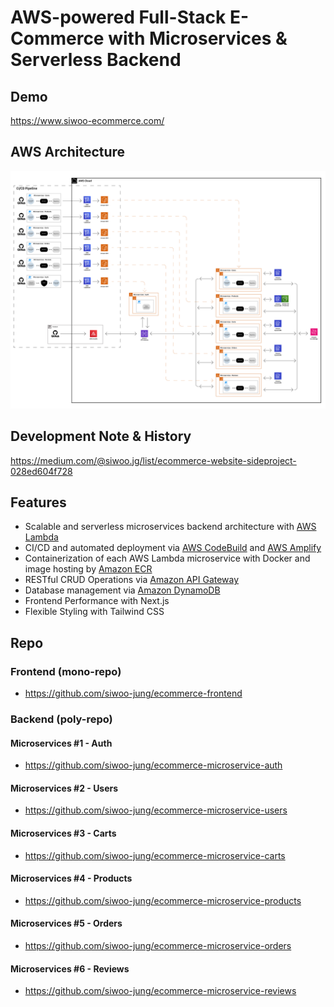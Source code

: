 # AWS-powered Full-Stack E-Commerce with Microservices & Serverless Backend

## Demo

https://www.siwoo-ecommerce.com/

## AWS Architecture

<img src="./misc/aws-architecture.png" width="1000">

## Development Note & History

https://medium.com/@siwoo.jg/list/ecommerce-website-sideproject-028ed604f728

## Features

- Scalable and serverless microservices backend architecture with [AWS Lambda](https://aws.amazon.com/lambda/)
- CI/CD and automated deployment via [AWS CodeBuild](https://aws.amazon.com/codebuild/) and [AWS Amplify](https://aws.amazon.com/amplify/)
- Containerization of each AWS Lambda microservice with Docker and image hosting by [Amazon ECR](https://aws.amazon.com/amplify/)
- RESTful CRUD Operations via [Amazon API Gateway](https://aws.amazon.com/api-gateway/)
- Database management via [Amazon DynamoDB](https://aws.amazon.com/dynamodb/)
- Frontend Performance with Next.js
- Flexible Styling with Tailwind CSS

## Repo

### Frontend (mono-repo)

- https://github.com/siwoo-jung/ecommerce-frontend

### Backend (poly-repo)

#### Microservices #1 - Auth

- https://github.com/siwoo-jung/ecommerce-microservice-auth

#### Microservices #2 - Users

- https://github.com/siwoo-jung/ecommerce-microservice-users

#### Microservices #3 - Carts

- https://github.com/siwoo-jung/ecommerce-microservice-carts

#### Microservices #4 - Products

- https://github.com/siwoo-jung/ecommerce-microservice-products

#### Microservices #5 - Orders

- https://github.com/siwoo-jung/ecommerce-microservice-orders

#### Microservices #6 - Reviews

- https://github.com/siwoo-jung/ecommerce-microservice-reviews
